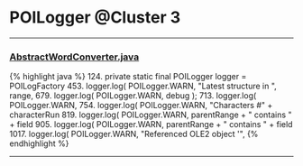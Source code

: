 # POILogger @Cluster 3

***

### [AbstractWordConverter.java](https://searchcode.com/codesearch/view/97383976/)
{% highlight java %}
124. private static final POILogger logger = POILogFactory
453.             logger.log( POILogger.WARN, "Latest structure in ", range,
679.     logger.log( POILogger.WARN, debug );
713.         logger.log( POILogger.WARN,
754.         logger.log( POILogger.WARN, "Characters #" + characterRun
819.             logger.log( POILogger.WARN, parentRange + " contains " + field
905.     logger.log( POILogger.WARN, parentRange + " contains " + field
1017.         logger.log( POILogger.WARN, "Referenced OLE2 object '",
{% endhighlight %}

***

